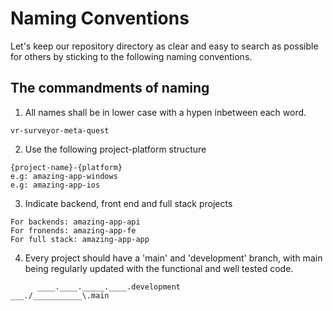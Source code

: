 # Naming Conventions
Let's keep our repository directory as clear and easy to search as possible for others by sticking to the following naming conventions.

## The commandments of naming
1. All names shall be in lower case with a hypen inbetween each word.
```
vr-surveyor-meta-quest
```
2. Use the following project-platform structure
```
{project-name}-{platform}
e.g: amazing-app-windows
e.g: amazing-app-ios
```
3. Indicate backend, front end and full stack projects
```
For backends: amazing-app-api
For fronends: amazing-app-fe
For full stack: amazing-app-app
```
4. Every project should have a 'main' and 'development' branch, with main being regularly updated with the functional and well tested code.
```
      ____.____._____.____.development
___./___________\.main
```
